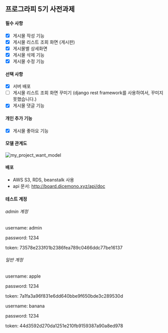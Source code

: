 ## 프로그라피 5기 사전과제

#### 필수 사항

- [x] 게시물 작성 기능
- [x] 게시물 리스트 조회 화면 (게시판)
- [x] 게시물별 상세화면
- [x] 게시물 삭제 기능
- [x] 게시물 수정 기능

#### 선택 사항

- [x] 서버 배포
- [ ] 게시물 리스트 조회 화면 꾸미기 (django rest framework를 사용하여서, 꾸미지 못했습니다.)
- [x] 게시물 댓글 기능

#### 개인 추가 기능

- [x] 게시물 좋아요 기능

#### 모델 관계도

![my_project_want_model](https://s3.ap-northeast-2.amazonaws.com/prography.dicemono.xyz/my_project_want_model2.png)

#### 배포 

- AWS S3, RDS, beanstalk 사용
- api 문서: http://board.dicemono.xyz/api/doc

#### 테스트 계정

###### admin 계정

username: admin

password: 1234

token: 73578e233f01b2386fea789c0466ddc77be16137

###### 일반 계정

username: apple

password: 1234

token: 7a1fa3a96f831e6dd640bbe9f650bde3c289530d

username: banana

password: 1234

token: 44d3592d270da1251e210fb9159387a90a8ed978